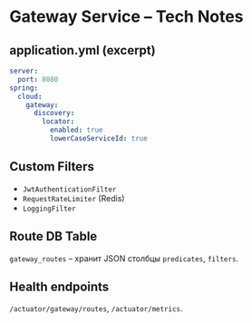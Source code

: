 # Gateway Service – Tech Notes

## application.yml (excerpt)
```yaml
server:
  port: 8080
spring:
  cloud:
    gateway:
      discovery:
        locator:
          enabled: true
          lowerCaseServiceId: true
```

## Custom Filters
- `JwtAuthenticationFilter`
- `RequestRateLimiter` (Redis)
- `LoggingFilter`

## Route DB Table
`gateway_routes` – хранит JSON столбцы `predicates`, `filters`.

## Health endpoints
`/actuator/gateway/routes`, `/actuator/metrics`. 